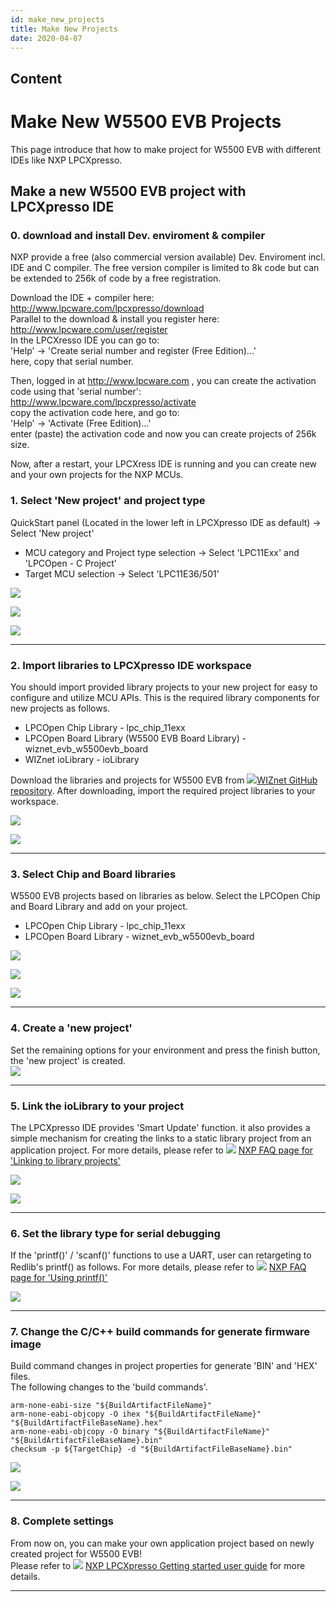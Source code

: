 ```yaml
---
id: make_new_projects
title: Make New Projects
date: 2020-04-07
---
```


## Content

# Make New W5500 EVB Projects

This page introduce that how to make project for W5500 EVB with
different IDEs like NXP LPCXpresso.

## Make a new W5500 EVB project with LPCXpresso IDE

### 0. download and install Dev. enviroment & compiler

NXP provide a free (also commercial version available) Dev. Enviroment
incl. IDE and C compiler. The free version compiler is limited to 8k
code but can be extended to 256k of code by a free registration.

Download the IDE + compiler here:  
<http://www.lpcware.com/lpcxpresso/download>  
Parallel to the download & install you register here:  
<http://www.lpcware.com/user/register>  
In the LPCXresso IDE you can go to:  
'Help' -\> 'Create serial number and register (Free Edition)...'  
here, copy that serial number.

Then, logged in at <http://www.lpcware.com> , you can create the
activation code using that 'serial number':
<http://www.lpcware.com/lpcxpresso/activate>  
copy the activation code here, and go to:  
'Help' -\> 'Activate (Free Edition)...'  
enter (paste) the activation code and now you can create projects of
256k size.

Now, after a restart, your LPCXress IDE is running and you can create
new and your own projects for the NXP MCUs.

### 1. Select 'New project' and project type

QuickStart panel (Located in the lower left in LPCXpresso IDE as
default) -\> Select 'New project'  

  - MCU category and Project type selection -\> Select 'LPC11Exx' and
    'LPCOpen - C Project'
  - Target MCU selection -\> Select 'LPC11E36/501'

![](/document_framework/img/products/w5500/w5500_evb/figures/make_new_project_quickstart_box.jpg)

![](/document_framework/img/products/w5500/w5500_evb/figures/make_new_project_newproject_box.jpg)

![](/document_framework/img/products/w5500/w5500_evb/figures/make_new_project_select_mcu_box.jpg)

-----

### 2. Import libraries to LPCXpresso IDE workspace

You should import provided library projects to your new project for easy
to configure and utilize MCU APIs. This is the required library
components for new projects as follows.  

  - LPCOpen Chip Library - lpc\_chip\_11exx
  - LPCOpen Board Library (W5500 EVB Board Library) -
    wiznet\_evb\_w5500evb\_board
  - WIZnet ioLibrary - ioLibrary

Download the libraries and projects for W5500 EVB from
![](/document_framework/img/products/w5500/w5500_evb/icons/link.png)[WIZnet GitHub
repository](https://github.com/Wiznet/W5500_EVB). After downloading,
import the required project libraries to your workspace.

![](/document_framework/img/products/w5500/w5500_evb/figures/make_new_project_select_libs_box1.jpg)

![](/document_framework/img/products/w5500/w5500_evb/figures/make_new_project_import_lib_box.jpg)

-----

### 3. Select Chip and Board libraries

W5500 EVB projects based on libraries as below. Select the LPCOpen Chip
and Board Library and add on your project.

  - LPCOpen Chip Library - lpc\_chip\_11exx
  - LPCOpen Board Library - wiznet\_evb\_w5500evb\_board

![](/document_framework/img/products/w5500/w5500_evb/figures/make_new_project_select_libs_box2.jpg)

![](/document_framework/img/products/w5500/w5500_evb/figures/make_new_project_lib_chip_box.jpg)

![](/document_framework/img/products/w5500/w5500_evb/figures/make_new_project_lib_board_box.jpg)

-----

### 4. Create a 'new project'

Set the remaining options for your environment and press the finish
button, the 'new project' is created.  
![](/document_framework/img/products/w5500/w5500_evb/figures/make_new_project_project_explorer_box.jpg)

-----

### 5\. Link the ioLibrary to your project

The LPCXpresso IDE provides 'Smart Update' function. it also provides a
simple mechanism for creating the links to a static library project from
an application project. For more details, please refer to
![](/products/w5500/w5500_evb/icons/link.png) [NXP FAQ page for 'Linking
to library
projects'](http://www.lpcware.com/content/faq/lpcxpresso/creating-linking-library-projects)

![](/document_framework/img/products/w5500/w5500_evb/figures/make_new_project_smart_update.jpg)

![](/document_framework/img/products/w5500/w5500_evb/figures/make_new_project_smart_update_select_box.jpg)

-----

### 6. Set the library type for serial debugging

If the 'printf()' / 'scanf()' functions to use a UART, user can
retargeting to Redlib's printf() as follows. For more details, please
refer to ![](/document_framework/img/products/w5500/w5500_evb/icons/link.png) [NXP FAQ page for
'Using
printf()'](http://www.lpcware.com/content/faq/lpcxpresso/using-printf)

![](/document_framework/img/products/w5500/w5500_evb/figures/make_new_project_set_the_library_type_box.jpg)

-----

### 7. Change the C/C++ build commands for generate firmware image

Build command changes in project properties for generate 'BIN' and 'HEX'
files.  
The following changes to the 'build commands'.

``` make
arm-none-eabi-size "${BuildArtifactFileName}"
arm-none-eabi-objcopy -O ihex "${BuildArtifactFileName}" "${BuildArtifactFileBaseName}.hex"
arm-none-eabi-objcopy -O binary "${BuildArtifactFileName}" "${BuildArtifactFileBaseName}.bin"
checksum -p ${TargetChip} -d "${BuildArtifactFileBaseName}.bin"
```

![](/document_framework/img/products/w5500/w5500_evb/figures/make_new_project_properties.jpg)

![](/document_framework/img/products/w5500/w5500_evb/figures/make_new_project_properties_post-build_command_box.jpg)

-----

### 8. Complete settings

From now on, you can make your own application project based on newly
created project for W5500 EVB\!  
Please refer to ![](/document_framework/img/products/w5500/w5500_evb/icons/download.png) [NXP
LPCXpresso Getting started user
guide](http://www.nxp.com/documents/other/LPCXpresso_Getting_Started_User_Guide.pdf)
for more details.

-----
